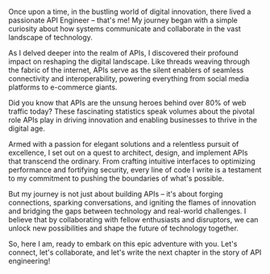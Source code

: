Once upon a time, in the bustling world of digital innovation, there lived a passionate API Engineer – that's me! My journey began with a simple curiosity about how systems communicate and collaborate in the vast landscape of technology.

As I delved deeper into the realm of APIs, I discovered their profound impact on reshaping the digital landscape. Like threads weaving through the fabric of the internet, APIs serve as the silent enablers of seamless connectivity and interoperability, powering everything from social media platforms to e-commerce giants.

Did you know that APIs are the unsung heroes behind over 80% of web traffic today? These fascinating statistics speak volumes about the pivotal role APIs play in driving innovation and enabling businesses to thrive in the digital age.

Armed with a passion for elegant solutions and a relentless pursuit of excellence, I set out on a quest to architect, design, and implement APIs that transcend the ordinary. From crafting intuitive interfaces to optimizing performance and fortifying security, every line of code I write is a testament to my commitment to pushing the boundaries of what's possible.

But my journey is not just about building APIs – it's about forging connections, sparking conversations, and igniting the flames of innovation and bridging the gaps between technology and real-world challenges. I believe that by collaborating with fellow enthusiasts and disruptors, we can unlock new possibilities and shape the future of technology together.

So, here I am, ready to embark on this epic adventure with you. Let's connect, let's collaborate, and let's write the next chapter in the story of API engineering!


